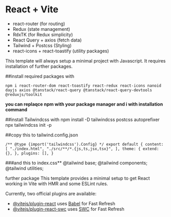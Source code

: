 # React + Vite 
+ react-router (for routing)
+ Redux (state management)
+ RdxTK (for Redux simplicity) 
+  React Query + axios (fetch data) 
+  Tailwind + Postcss (Styling)
+  react-icons + react-toastify (utility packages)

This template will always setup a minimal project with Javascript. It requires installation of further packages. 

##install required packages with

`npm i react-router-dom react-toastify react-redux react-icons nanoid dayjs axios @tanstack/react-query @tanstack/react-query-devtools @reduxjs/toolkit`

**you can replaqce npm with your package manager and i with installation command**


##install Tailwindcss with
npm install -D tailwindcss postcss autoprefixer
npx tailwindcss init -p

##copy this to tailwind.config.json

`/** @type {import('tailwindcss').Config} */
export default {
  content: [
    "./index.html",
    "./src/**/*.{js,ts,jsx,tsx}",
  ],
  theme: {
    extend: {},
  },
  plugins: [],
}`

###and this to index.css**
@tailwind base;
@tailwind components;
@tailwind utilities;



further package
This template provides a minimal setup to get React working in Vite with HMR and some ESLint rules.

Currently, two official plugins are available:

- [@vitejs/plugin-react](https://github.com/vitejs/vite-plugin-react/blob/main/packages/plugin-react/README.md) uses [Babel](https://babeljs.io/) for Fast Refresh
- [@vitejs/plugin-react-swc](https://github.com/vitejs/vite-plugin-react-swc) uses [SWC](https://swc.rs/) for Fast Refresh
